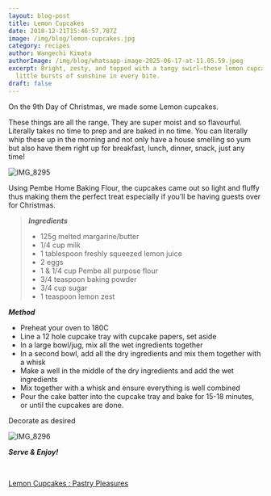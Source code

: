 ```yaml
---
layout: blog-post
title: Lemon Cupcakes
date: 2018-12-21T15:46:57.707Z
image: /img/blog/lemon-cupcakes.jpg
category: recipes
author: Wangechi Kimata
authorImage: /img/blog/whatsapp-image-2025-06-17-at-11.05.59.jpeg
excerpt: Bright, zesty, and topped with a tangy swirl—these lemon cupcakes are
  little bursts of sunshine in every bite.
draft: false
---
```

On the 9th Day of Christmas, we made some Lemon cupcakes.

These things are all the range. They are super moist and so flavourful. Literally takes no time to prep and are baked in no time. You can literally whip these up in the morning and not only have a house smelling so yum but also have them right up for breakfast, lunch, dinner, snack, just any time!

![IMG_8295](https://pastrypleasures.wordpress.com/wp-content/uploads/2018/12/IMG_8295.jpg?w=750)

Using Pembe Home Baking Flour, the cupcakes came out so light and fluffy thus making them the perfect treat especially if you’ll be having guests over for Christmas.

> ***Ingredients***
>
> * 125g melted margarine/butter
> * 1/4 cup milk
> * 1 tablespoon freshly squeezed lemon juice
> * 2 eggs
> * 1 & 1/4 cup Pembe all purpose flour
> * 3/4 teaspoon baking powder
> * 3/4 cup sugar
> * 1 teaspoon lemon zest

***Method***

* Preheat your oven to 180C
* Line a 12 hole cupcake tray with cupcake papers, set aside
* In a large bowl/jug, mix all the wet ingredients together
* In a second bowl, add all the dry ingredients and mix them together with a whisk
* Make a well in the middle of the dry ingredients and add the wet ingredients
* Mix together with a whisk and ensure everything is well combined
* Pour the cake batter into the cupcake tray and bake for 15-18 minutes, or until the cupcakes are done.

Decorate as desired

![IMG_8296](https://pastrypleasures.wordpress.com/wp-content/uploads/2018/12/IMG_8296.jpg?w=750)

***Serve & Enjoy!***

 

[Lemon Cupcakes : Pastry Pleasures](https://www.youtube.com/embed/svbkQfOQ01I?feature=oembed)